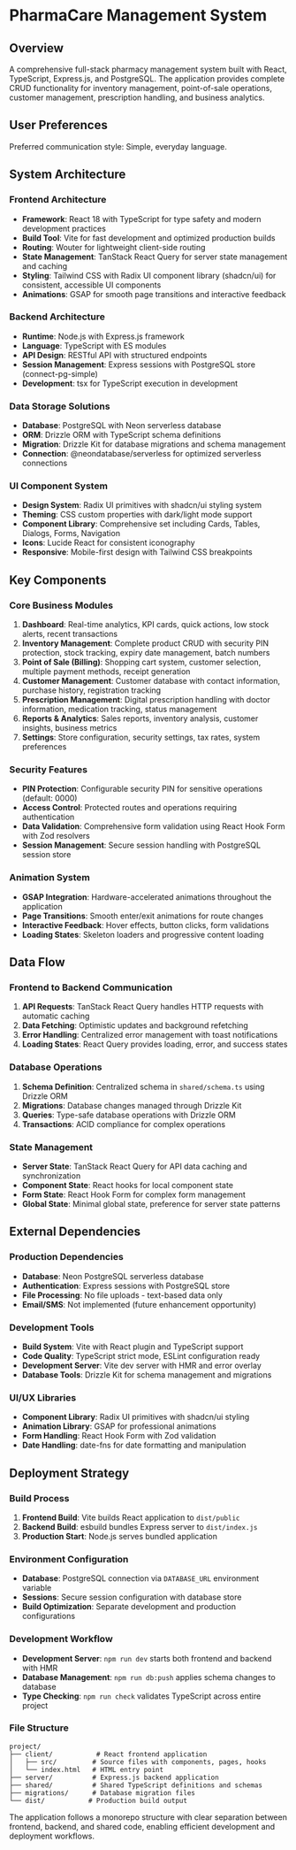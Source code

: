 # PharmaCare Management System

## Overview
A comprehensive full-stack pharmacy management system built with React, TypeScript, Express.js, and PostgreSQL. The application provides complete CRUD functionality for inventory management, point-of-sale operations, customer management, prescription handling, and business analytics.

## User Preferences
Preferred communication style: Simple, everyday language.

## System Architecture

### Frontend Architecture
- **Framework**: React 18 with TypeScript for type safety and modern development practices
- **Build Tool**: Vite for fast development and optimized production builds
- **Routing**: Wouter for lightweight client-side routing
- **State Management**: TanStack React Query for server state management and caching
- **Styling**: Tailwind CSS with Radix UI component library (shadcn/ui) for consistent, accessible UI components
- **Animations**: GSAP for smooth page transitions and interactive feedback

### Backend Architecture
- **Runtime**: Node.js with Express.js framework
- **Language**: TypeScript with ES modules
- **API Design**: RESTful API with structured endpoints
- **Session Management**: Express sessions with PostgreSQL store (connect-pg-simple)
- **Development**: tsx for TypeScript execution in development

### Data Storage Solutions
- **Database**: PostgreSQL with Neon serverless database
- **ORM**: Drizzle ORM with TypeScript schema definitions
- **Migration**: Drizzle Kit for database migrations and schema management
- **Connection**: @neondatabase/serverless for optimized serverless connections

### UI Component System
- **Design System**: Radix UI primitives with shadcn/ui styling system
- **Theming**: CSS custom properties with dark/light mode support
- **Component Library**: Comprehensive set including Cards, Tables, Dialogs, Forms, Navigation
- **Icons**: Lucide React for consistent iconography
- **Responsive**: Mobile-first design with Tailwind CSS breakpoints

## Key Components

### Core Business Modules
1. **Dashboard**: Real-time analytics, KPI cards, quick actions, low stock alerts, recent transactions
2. **Inventory Management**: Complete product CRUD with security PIN protection, stock tracking, expiry date management, batch numbers
3. **Point of Sale (Billing)**: Shopping cart system, customer selection, multiple payment methods, receipt generation
4. **Customer Management**: Customer database with contact information, purchase history, registration tracking
5. **Prescription Management**: Digital prescription handling with doctor information, medication tracking, status management
6. **Reports & Analytics**: Sales reports, inventory analysis, customer insights, business metrics
7. **Settings**: Store configuration, security settings, tax rates, system preferences

### Security Features
- **PIN Protection**: Configurable security PIN for sensitive operations (default: 0000)
- **Access Control**: Protected routes and operations requiring authentication
- **Data Validation**: Comprehensive form validation using React Hook Form with Zod resolvers
- **Session Management**: Secure session handling with PostgreSQL session store

### Animation System
- **GSAP Integration**: Hardware-accelerated animations throughout the application
- **Page Transitions**: Smooth enter/exit animations for route changes
- **Interactive Feedback**: Hover effects, button clicks, form validations
- **Loading States**: Skeleton loaders and progressive content loading

## Data Flow

### Frontend to Backend Communication
1. **API Requests**: TanStack React Query handles HTTP requests with automatic caching
2. **Data Fetching**: Optimistic updates and background refetching
3. **Error Handling**: Centralized error management with toast notifications
4. **Loading States**: React Query provides loading, error, and success states

### Database Operations
1. **Schema Definition**: Centralized schema in `shared/schema.ts` using Drizzle ORM
2. **Migrations**: Database changes managed through Drizzle Kit
3. **Queries**: Type-safe database operations with Drizzle ORM
4. **Transactions**: ACID compliance for complex operations

### State Management
- **Server State**: TanStack React Query for API data caching and synchronization
- **Component State**: React hooks for local component state
- **Form State**: React Hook Form for complex form management
- **Global State**: Minimal global state, preference for server state patterns

## External Dependencies

### Production Dependencies
- **Database**: Neon PostgreSQL serverless database
- **Authentication**: Express sessions with PostgreSQL store
- **File Processing**: No file uploads - text-based data only
- **Email/SMS**: Not implemented (future enhancement opportunity)

### Development Tools
- **Build System**: Vite with React plugin and TypeScript support
- **Code Quality**: TypeScript strict mode, ESLint configuration ready
- **Development Server**: Vite dev server with HMR and error overlay
- **Database Tools**: Drizzle Kit for schema management and migrations

### UI/UX Libraries
- **Component Library**: Radix UI primitives with shadcn/ui styling
- **Animation Library**: GSAP for professional animations
- **Form Handling**: React Hook Form with Zod validation
- **Date Handling**: date-fns for date formatting and manipulation

## Deployment Strategy

### Build Process
1. **Frontend Build**: Vite builds React application to `dist/public`
2. **Backend Build**: esbuild bundles Express server to `dist/index.js`
3. **Production Start**: Node.js serves bundled application

### Environment Configuration
- **Database**: PostgreSQL connection via `DATABASE_URL` environment variable
- **Sessions**: Secure session configuration with database store
- **Build Optimization**: Separate development and production configurations

### Development Workflow
- **Development Server**: `npm run dev` starts both frontend and backend with HMR
- **Database Management**: `npm run db:push` applies schema changes to database
- **Type Checking**: `npm run check` validates TypeScript across entire project

### File Structure
```
project/
├── client/           # React frontend application
│   ├── src/         # Source files with components, pages, hooks
│   └── index.html   # HTML entry point
├── server/          # Express.js backend application
├── shared/          # Shared TypeScript definitions and schemas
├── migrations/      # Database migration files
└── dist/           # Production build output
```

The application follows a monorepo structure with clear separation between frontend, backend, and shared code, enabling efficient development and deployment workflows.